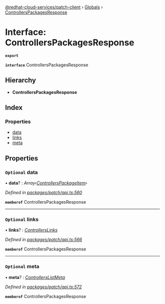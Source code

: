 [@redhat-cloud-services/patch-client](../README.md) › [Globals](../globals.md) › [ControllersPackagesResponse](controllerspackagesresponse.md)

# Interface: ControllersPackagesResponse

**`export`** 

**`interface`** ControllersPackagesResponse

## Hierarchy

* **ControllersPackagesResponse**

## Index

### Properties

* [data](controllerspackagesresponse.md#optional-data)
* [links](controllerspackagesresponse.md#optional-links)
* [meta](controllerspackagesresponse.md#optional-meta)

## Properties

### `Optional` data

• **data**? : *Array‹[ControllersPackageItem](controllerspackageitem.md)›*

*Defined in [packages/patch/api.ts:560](https://github.com/RedHatInsights/javascript-clients/blob/8e7ff04/packages/patch/api.ts#L560)*

**`memberof`** ControllersPackagesResponse

___

### `Optional` links

• **links**? : *[ControllersLinks](controllerslinks.md)*

*Defined in [packages/patch/api.ts:566](https://github.com/RedHatInsights/javascript-clients/blob/8e7ff04/packages/patch/api.ts#L566)*

**`memberof`** ControllersPackagesResponse

___

### `Optional` meta

• **meta**? : *[ControllersListMeta](controllerslistmeta.md)*

*Defined in [packages/patch/api.ts:572](https://github.com/RedHatInsights/javascript-clients/blob/8e7ff04/packages/patch/api.ts#L572)*

**`memberof`** ControllersPackagesResponse
